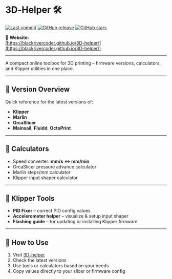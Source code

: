 # 3D‑Helper 🛠️  
[![Last commit](https://img.shields.io/github/last-commit/blackrivercoder/3D-helper)](https://github.com/blackrivercoder/3D-helper/commits/main) [![GitHub release](https://img.shields.io/github/v/release/blackrivercoder/3D-helper?style=flat-square)](https://github.com/blackrivercoder/3D-helper/releases) [![GitHub stars](https://img.shields.io/github/stars/blackrivercoder/3D-helper?style=social)](https://github.com/blackrivercoder/3D-helper/stargazers) 


🔗 **Website:**  
[https://blackrivercoder.github.io/3D-helper/](https://blackrivercoder.github.io/3D-helper/)

---

A compact online toolbox for 3D printing – firmware versions, calculators, and Klipper utilities in one place.

---

## 🔢 Version Overview

Quick reference for the latest versions of:  
- **Klipper**  
- **Marlin**  
- **OrcaSlicer**  
- **Mainsail**, **Fluidd**, **OctoPrint**

---

## 🧮 Calculators

- Speed converter: **mm/s ↔ mm/min**  
- OrcaSlicer pressure advance calculator  
- Marlin steps/mm calculator  
- Klipper input shaper calculator

---

## 🔧 Klipper Tools

- **PID Fixer** – correct PID config values  
- **Accelerometer helper** – visualize & setup input shaper  
- **Flashing guide** – for updating or installing Klipper firmware  

---

## 🚀 How to Use

1. Visit [3D-helper](https://blackrivercoder.github.io/3D-helper/)  
2. Check the latest versions  
3. Use tools or calculators based on your needs  
4. Copy values directly to your slicer or firmware config  
